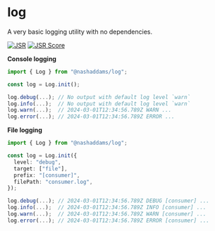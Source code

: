 # log

A very basic logging utility with no dependencies.

[![JSR](https://jsr.io/badges/@nashaddams/log)](https://jsr.io/@nashaddams/log)
[![JSR Score](https://jsr.io/badges/@nashaddams/log/score)](https://jsr.io/@nashaddams/log)

**Console logging**

```ts
import { Log } from "@nashaddams/log";

const log = Log.init();

log.debug(...); // No output with default log level `warn`
log.info(...);  // No output with default log level `warn`
log.warn(...);  // 2024-03-01T12:34:56.789Z WARN ...
log.error(...); // 2024-03-01T12:34:56.789Z ERROR ...
```

**File logging**

```ts
import { Log } from "@nashaddams/log";

const log = Log.init({
  level: "debug",
  target: ["file"],
  prefix: "[consumer]",
  filePath: "consumer.log",
});

log.debug(...); // 2024-03-01T12:34:56.789Z DEBUG [consumer] ...
log.info(...);  // 2024-03-01T12:34:56.789Z INFO [consumer] ...
log.warn(...);  // 2024-03-01T12:34:56.789Z WARN [consumer] ...
log.error(...); // 2024-03-01T12:34:56.789Z ERROR [consumer] ...
```
